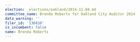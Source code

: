 ```yaml
---
election: _elections/oakland/2014-11-04.md
committee_name: Brenda Roberts for Oakland City Auditor 2014
data_warning: ''
filer_id: '136810'
is_incumbent: false
name: Brenda Roberts
---
```

